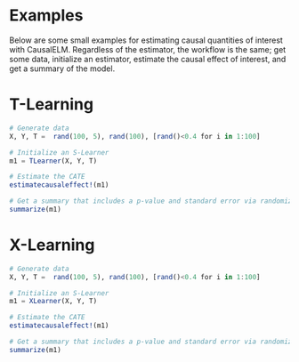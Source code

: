 # Examples
Below are some small examples for estimating causal quantities of interest with CausalELM.
Regardless of the estimator, the workflow is the same; get some data, initialize an 
estimator, estimate the causal effect of interest, and get a summary of the model.



# T-Learning
```julia
# Generate data
X, Y, T =  rand(100, 5), rand(100), [rand()<0.4 for i in 1:100]

# Initialize an S-Learner
m1 = TLearner(X, Y, T)

# Estimate the CATE
estimatecausaleffect!(m1)

# Get a summary that includes a p-value and standard error via randomization inference
summarize(m1)
```

# X-Learning
```julia
# Generate data
X, Y, T =  rand(100, 5), rand(100), [rand()<0.4 for i in 1:100]

# Initialize an S-Learner
m1 = XLearner(X, Y, T)

# Estimate the CATE
estimatecausaleffect!(m1)

# Get a summary that includes a p-value and standard error via randomization inference
summarize(m1)
```
